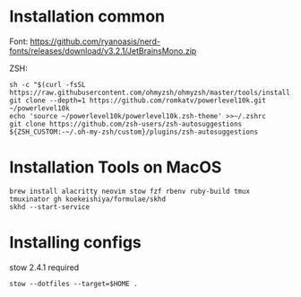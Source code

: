 Installation common
=============

Font: https://github.com/ryanoasis/nerd-fonts/releases/download/v3.2.1/JetBrainsMono.zip

ZSH:
```
sh -c "$(curl -fsSL https://raw.githubusercontent.com/ohmyzsh/ohmyzsh/master/tools/install.sh)"
git clone --depth=1 https://github.com/romkatv/powerlevel10k.git ~/powerlevel10k
echo 'source ~/powerlevel10k/powerlevel10k.zsh-theme' >>~/.zshrc
git clone https://github.com/zsh-users/zsh-autosuggestions ${ZSH_CUSTOM:-~/.oh-my-zsh/custom}/plugins/zsh-autosuggestions
```

Installation Tools on MacOS
==================

```
brew install alacritty neovim stow fzf rbenv ruby-build tmux tmuxinator gh koekeishiya/formulae/skhd
skhd --start-service
```

Installing configs
=====================
stow 2.4.1 required


```
stow --dotfiles --target=$HOME .
```

